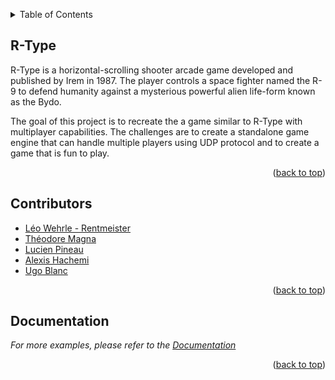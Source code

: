 <a id="readme-top"></a>



<!-- TABLE OF CONTENTS -->
<details>
  <summary>Table of Contents</summary>
  <ol>
    <li>
      <a href="#R-Type">R-Type</a>
    </li>
    <li><a href="#Contributors">Contributors</a></li>
    <li><a href="#documentation">Usage</a></li>
  </ol>
</details>

<!-- R-Type -->
## R-Type

R-Type is a horizontal-scrolling shooter arcade game developed and published by Irem in 1987. The player controls a space fighter named the R-9 to defend humanity against a mysterious powerful alien life-form known as the Bydo.

The goal of this project is to recreate the a game similar to R-Type with multiplayer capabilities.
The challenges are to create a standalone game engine that can handle multiple players using UDP protocol and
to create a game that is fun to play.

<p align="right">(<a href="#readme-top">back to top</a>)</p>

## Contributors

- [Léo Wehrle - Rentmeister](https://github.com/leoWherle)
- [Théodore Magna](https://github.com/TheodoreMagna)
- [Lucien Pineau](https://github.com/)
- [Alexis Hachemi](https://github.com/)
- [Ugo Blanc](https://github.com/)

<p align="right">(<a href="#readme-top">back to top</a>)</p>

## Documentation

_For more examples, please refer to the [Documentation](docs/src/SUMMARY.md)_

<p align="right">(<a href="#readme-top">back to top</a>)</p>


